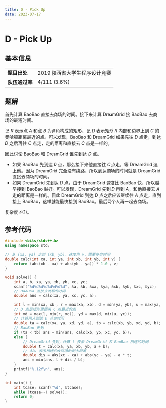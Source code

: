 ```yaml
---
title: D - Pick Up
date: 2023-07-17
---
```


# D - Pick Up

## 基本信息

<table>
<tr>
<td><b>题目出处</b></td><td>2019 陕西省大学生程序设计竞赛</td>
</tr>
<tr>
<td><b>队伍通过率</b></td><td>4/111 (3.6%)</td>
</tr>
</table>

## 题解

首先计算 BaoBao 直接去商场的时间。接下来计算 DreamGrid 接 BaoBao 去商场的最短时间。

记 $R$ 表示点 $A$ 和点 $B$ 为两角构成的矩形，记 $D$ 表示矩形 $R$ 内部和边界上到 $C$ 的曼哈顿距离最近的点。可以发现，BaoBao 和 DreamGrid 如果先往 $D$ 点走，到达 $D$ 之后再往 $C$ 点走，走的距离和直接去 $C$ 点是一样的。

因此讨论 BaoBao 和 DreamGrid 谁先到达 $D$ 点。

* 如果 BaoBao 先到达 $D$ 点，那么接下来他直接往 $C$ 点走，等 DreamGrid 追上他。因为 DreamGrid 完全没有绕路，所以到达商场的时间就是 DreamGrid 直接去商场的时间。
* 如果 DreamGrid 先到达 $D$ 点，由于 DreamGrid 速度比 BaoBao 快，所以越早接到 BaoBao 越好。可以发现，DreamGrid 先到 $D$ 再到 $A$，和他直接去 $A$ 走的距离是一样的。因此 DreamGrid 到达 $D$ 点之后应该继续往 $A$ 点走，直到接上 BaoBao，这样就能最快接到 BaoBao。最后两个人再一起去商场。

复杂度 $\mathcal{O}(1)$。

## 参考代码

```c++ linenums="1"
#include <bits/stdc++.h>
using namespace std;

// 从 (xa, ya) 走到 (xb, yb)，速度为 v，需要多少时间
double calc(int xa, int ya, int xb, int yb, int v) {
    return (abs(xb - xa) + abs(yb - ya)) * 1.0 / v;
}

void solve() {
    int a, b, xa, ya, xb, yb, xc, yc;
    scanf("%d%d%d%d%d%d%d%d", &a, &b, &xa, &ya, &xb, &yb, &xc, &yc);
    // BaoBao 直接去商场的时间
    double ans = calc(xa, ya, xc, yc, a);

    int l = min(xa, xb), r = max(xa, xb), d = min(ya, yb), u = max(ya, yb);
    // D 点是矩形里距离 C 点最近的点
    int xd = max(l, min(r, xc)), yd = max(d, min(u, yc));
    // 计算两人到达 D 点的时间
    double ta = calc(xa, ya, xd, yd, a), tb = calc(xb, yb, xd, yd, b);
    // BaoBao 先到
    if (ta < tb) ans = min(ans, calc(xb, yb, xc, yc, b));
    else {
        // DreamGrid 先到，计算 t 表示 DreamGrid 和 BaoBao 相遇的时间
        double t = calc(xa, ya, xb, yb, a + b);
        // dis 表示相遇后去商场的剩余距离
        double dis = abs(xc - xa) + abs(yc - ya) - a * t;
        ans = min(ans, t + dis / b);
    }
    printf("%.12f\n", ans);
}

int main() {
    int tcase; scanf("%d", &tcase);
    while (tcase--) solve();
    return 0;
}
```
